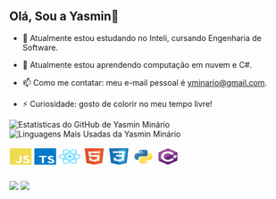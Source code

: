 ## Olá, Sou a Yasmin👋

- 🔭 Atualmente estou estudando no Inteli, cursando Engenharia de Software.

- 🌱 Atualmente estou aprendendo computação em nuvem e C#.

- 📫 Como me contatar: meu e-mail pessoal é yminario@gmail.com.

- ⚡ Curiosidade: gosto de colorir no meu tempo livre!


<div>
  <img align="left" href="https://github-readme-stats-8f9fskfz1-yasminminarios-projects.vercel.app/api?username=yasminminario" alt="Estatísticas do GitHub de Yasmin Minário" src="https://github-readme-stats-8f9fskfz1-yasminminarios-projects.vercel.app/api?username=yasminminario&show_icons=true&hide_border=true&cache_buster=987654321"/>
  <br>
  <img href="https://github-readme-stats-8f9fskfz1-yasminminarios-projects.vercel.app/api/top-langs/?username=yasminminario" src="https://github-readme-stats.yasminminario.vercel.app/api/top-langs/?username=yasminminario&layout=compact&cache_buster=1234567" alt="Linguagens Mais Usadas da Yasmin Minário">
</div>

<div style="display: inline_block"><br>
  <img align="center" alt="Rafa-Js" height="30" width="40" src="https://raw.githubusercontent.com/devicons/devicon/master/icons/javascript/javascript-plain.svg">
  <img align="center" alt="Rafa-Ts" height="30" width="40" src="https://raw.githubusercontent.com/devicons/devicon/master/icons/typescript/typescript-plain.svg">
  <img align="center" alt="Rafa-React" height="30" width="40" src="https://raw.githubusercontent.com/devicons/devicon/master/icons/react/react-original.svg">
  <img align="center" alt="Rafa-HTML" height="30" width="40" src="https://raw.githubusercontent.com/devicons/devicon/master/icons/html5/html5-original.svg">
  <img align="center" alt="Rafa-CSS" height="30" width="40" src="https://raw.githubusercontent.com/devicons/devicon/master/icons/css3/css3-original.svg">
  <img align="center" alt="Rafa-Python" height="30" width="40" src="https://raw.githubusercontent.com/devicons/devicon/master/icons/python/python-original.svg">
  <img align="center" alt="Rafa-Csharp" height="30" width="40" src="https://raw.githubusercontent.com/devicons/devicon/master/icons/csharp/csharp-original.svg">
</div>
  
  ##
 
<div> 
  <a href = "mailto:yminario@gmail.com"><img src="https://img.shields.io/badge/-Gmail-%23333?style=for-the-badge&logo=gmail&logoColor=white" target="_blank"></a>
  <a href="https://www.linkedin.com/in/yasmin-minario" target="_blank"><img src="https://img.shields.io/badge/-LinkedIn-%230077B5?style=for-the-badge&logo=linkedin&logoColor=white" target="_blank"></a> 
</div>
